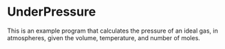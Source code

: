 # UnderPressure

This is an example program that calculates the pressure of an ideal gas, in atmospheres, given the volume, temperature, and number of moles.
